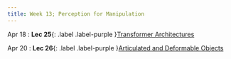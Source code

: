 ```yaml
---
title: Week 13; Perception for Manipulation
---
```


Apr 18
: **Lec 25**{: .label .label-purple }[Transformer Architectures](#)
  <!-- : [Solution](#) -->

Apr 20
: **Lec 26**{: .label .label-purple }[Articulated and Deformable Objects](#)
  <!-- : [3.1](#), [2.2](#), [2.3](#) -->

<!-- Apr 7
: **Dis 13**{: .label .label-blue }[Paper discussion: Deep Learning for Manipulation](#) -->
